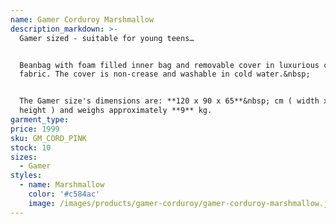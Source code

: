 ```yaml
---
name: Gamer Corduroy Marshmallow
description_markdown: >-
  Gamer sized - suitable for young teens…


  Beanbag with foam filled inner bag and removable cover in luxurious corduroy
  fabric. The cover is non-crease and washable in cold water.&nbsp;


  The Gamer size's dimensions are: **120 x 90 x 65**&nbsp; cm ( width x depth x
  height ) and weighs approximately **9** kg.
garment_type:
price: 1999
sku: GM_CORD_PINK
stock: 10
sizes:
  - Gamer
styles:
  - name: Marshmallow
    color: '#c584ac'
    image: /images/products/gamer-corduroy/gamer-corduroy-marshmallow.jpg
---
```


